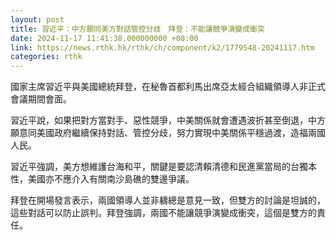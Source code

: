 ```yaml
---
layout: post
title: 習近平：中方願同美方對話管控分歧　拜登：不能讓競爭演變成衝突
date: 2024-11-17 11:41:38.000000000 +08:00
link: https://news.rthk.hk/rthk/ch/component/k2/1779548-20241117.htm
categories: rthk
---
```


國家主席習近平與美國總統拜登，在秘魯首都利馬出席亞太經合組織領導人非正式會議期間會面。

習近平說，如果把對方當對手、惡性競爭，中美關係就會遭遇波折甚至倒退，中方願意同美國政府繼續保持對話、管控分歧，努力實現中美關係平穩過渡，造福兩國人民。

習近平強調，美方想維護台海和平，關鍵是要認清賴清德和民進黨當局的台獨本性，美國亦不應介入有關南沙島礁的雙邊爭議。

拜登在開場發言表示，兩國領導人並非軇總是意見一致，但雙方的討論是坦誠的，這些對話可以防止誤判。拜登強調，兩國不能讓競爭演變成衝突，這個是雙方的責任。
